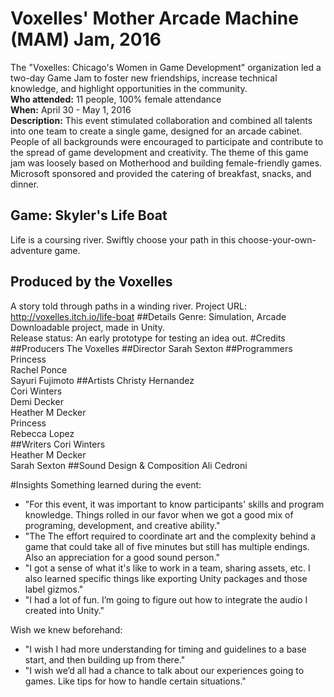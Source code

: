 # Voxelles' Mother Arcade Machine (MAM) Jam, 2016
The "Voxelles: Chicago's Women in Game Development" organization
led a two-day Game Jam to foster new friendships, 
increase technical knowledge, and highlight opportunities in the community. <br>
**Who attended:** 11 people, 100% female attendance <br>
**When:** April 30 - May 1, 2016 <br>
**Description:** This event stimulated collaboration and combined
all talents into one team to create a single game, designed for an 
arcade cabinet. People of all backgrounds were encouraged to participate 
and contribute to the spread of game development and creativity. 
The theme of this game jam was loosely based on Motherhood and building 
female-friendly games. Microsoft sponsored and provided the catering of 
breakfast, snacks, and dinner.
## Game: Skyler's Life Boat
Life is a coursing river. Swiftly choose your path in this choose-your-own-adventure game.
## Produced by the Voxelles 
A story told through paths in a winding river.
Project URL: http://voxelles.itch.io/life-boat
##Details 
Genre: Simulation, Arcade <br>
Downloadable project, made in Unity. <br>
Release status: An early prototype for testing an idea out.
#Credits
##Producers 
The Voxelles
##Director 
Sarah Sexton
##Programmers 
Princess <br>
Rachel Ponce <br>
Sayuri Fujimoto
##Artists
Christy Hernandez <br>
Cori Winters <br>
Demi Decker <br>
Heather M Decker <br> 
Princess <br> 
Rebecca Lopez <br> 
##Writers 
Cori Winters <br> 
Heather M Decker <br> 
Sarah Sexton
##Sound Design & Composition
Ali Cedroni 

#Insights 
Something learned during the event: 
* "For this event, it was important to know participants'
 skills and program knowledge. Things rolled in our favor 
 when we got a good mix of programing, development, and 
 creative ability."
* "The The effort required to coordinate art and the 
complexity behind a game that could take all of five minutes 
but still has multiple endings. Also an appreciation for 
a good sound person."
* "I got a sense of what it's like to work in a team, sharing
 assets, etc. I also learned specific things like exporting
  Unity packages and those label gizmos."
* "I had a lot of fun. I’m going to figure out how to integrate
 the audio I created into Unity."
 
 
 Wish we knew beforehand: 
 * "I wish I had more understanding for timing and guidelines 
 to a base start, and then building up from there."
 * "I wish we’d all had a chance to talk about our 
 experiences going to games. Like tips for how to handle certain situations."
 
